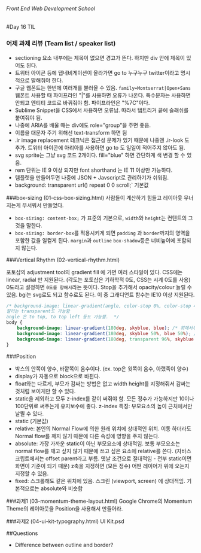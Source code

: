 ###### Front End Web Development School

#Day 16 TIL

### 어제 과제 리뷰 (Team list / speaker list)
- sectioning 요소 내부에는 제목이 없으면 경고가 뜬다. 하지만 div 안에 제목이 있어도 된다.
- 트위터 아이콘 등에 탭네비게이션이 올라가면 go to 누구누구 twitter이라고 명시적으로 말해줘야 한다.
- 구글 웹폰트는 한번에 여러개를 불러올 수 있음. `family=Montserrat|Open+Sans` 웹폰트 사용할 때 파이프라인 "|"를 사용하면 오류가 나온다. 특수문자는 사용하면 안되고 엔티티 코드로 바꿔줘야 함. 파이프라인은 "%7C"이다.
- Sublime Snippet을 CSS에서 사용하면 오류남. 따라서 탭트리거 끝에 슬래쉬를 붙여줘야 됨. 
- 나중에 ARIA를 배울 때는 div에도 role="group"을 주면 좋음.
- 이름을 대문자 주기 위해선 text-transform 하면 됨
- .ir image replacement 테크닉은 접근성 문제가 있기 때문에 나중엔 .ir-look 도 추가. 트위터 아이콘에 아리아를 사용하면 go to 도 일일이 적어주지 않아도 됨.
- svg sprite는 그냥 svg 코드 2개이다. fill="blue" 하면 간단하게 색 변경 할 수 있음.
- rem 단위는 IE 9 이상 되지만 font shorthand 는 IE 11 이상만 가능하다.
- 템플렛을 만들어두면 나중에 JSON + Javscript로 관리하기가 쉬워짐.
- background: transparent url() repeat 0 0 scroll;` 기본값


###box-sizing (01-css-box-sizing.html)
사람들이 계산하기 힘들고 레이아웃 무너지는게 무서워서 만들었다.
- `box-sizing: content-box;` 가 표준의 기본으로, `width`와 `height`는 컨텐트의 그것을 말한다. 
- `box-sizing: border-box`를 적용시키게 되면 `padding` 과 `border`까지의 영역을 포함한 값을 일컫게 된다. `margin`과 `outline` `box-shadow`등은 너비높이에 포함되지 않는다.

###Vertical Rhythm (02-vertical-rhythm.html)

포토샵의 adjustment tool의 gradient fill 에 가면 여러 스타일이 있다. CSS에는 linear, radial 만 지원된다. (각도는 포토샵은 기하학적 0도, CSS는 시계 0도를 사용) 0도라고 설정하면 `0도를 향해서`라는 뜻이다. Stop을 추가해서 opacity/colour 늘릴 수 있음. bgi는 svg로도 되고 함수로도 된다. 이 중 그래디언트 함수는 IE10 이상 지원된다.

```css
/* background-image: linear-gradient(angle, color-stop 0%, color-stop 40%, color-stop 60%, color-stop 100%)
컬러는 transparent도 가능함
angle 은 to top, to top left 등도 가능함.  */
body {
	background-image: linear-gradient(180deg, skyblue, blue); /* 위에서부터 아래로 하늘색~파란색 */
	background-image: linear-gradient(180deg, skyblue 50%, blue 50%); /* 가운데에서 뚝 바뀜 */
	background-image: linear-gradient(180deg, transparent 96%, skyblue 96%); /* 그리드라인이 생김 */
}
```

###Position
- 박스의 안쪽이 양수, 바깥쪽이 음수이다. (ex. top은 윗쪽이 음수, 아랬족이 양수)
- display가 자동으로 block으로 바뀐다.
- float와는 다르게, 부모가 감싸는 방법은 없고 width height를 지정해줘서 감싸는 것처럼 보이게만 할 수 있다.
- static을 제외하고 모두 z-index를 같이 써줘야 함. 모든 정수가 가능하지만 10이나 100단위로 써주는게 유지보수에 좋다. z-index 특징: 부모요소의 높이 근처에서만 날뛸 수 있다.
- static (기본값)
- relative: 본인의 Normal Flow에 의한 원래 위치에 상대적인 위치. 이동 하더라도 Normal flow를 깨지 않기 때문에 다른 속성에 영향을 주지 않는다.
- absolute: 가장 가까운 static이 아닌 부모요소에 상대적임. 보통 부모요소는 normal flow를 깨고 싶지 않기 때문에 쓰고 싶은 요소에 relative를 쓴다. (자바스크립트에서는 offset parent라고 부름. 옛날 조건으로 절대적임 - 전부 static이면 화면이 기준이 되기 때문) z축을 지정하면 (모든 정수) 어떤 레이어가 위에 오는지 지정할 수 있음.
- fixed: 스크롤해도 같은 위치에 있음. 스크린 (viewport, screen) 에 상대적임. 기본적으로는 absolute와 비슷함

###과제1 (03-momentum-theme-layout.html)
Google Chrome의 Momentum Theme의 레이아웃을 Position을 사용해서 만들어라.

###과제2 (04-ui-kit-typography.html)
UI Kit.psd  


##Questions
- Difference between outline and border?